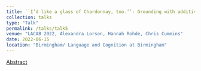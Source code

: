 ```yaml
---
title: ``I’d like a glass of Chardonnay, too.’’: Grounding with additives.
collection: talks
type: "Talk"
permalink: /talks/talk5
venue: "LACAB 2022, Alexandra Lorson, Hannah Rohde, Chris Cummins"
date: 2022-06-15
location: "Birmingham/ Language and Cognition at Birmingham"
---
```


[Abstract](http://alex-lorson.github.io/files/LACABALorson.pdf)
